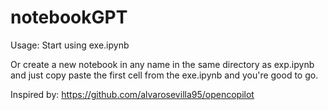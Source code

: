# notebookGPT

Usage:
Start using exe.ipynb

Or create a new notebook in any name in the same directory as exp.ipynb and just copy paste the first cell from the exe.ipynb and you're good to go.

Inspired by: https://github.com/alvarosevilla95/opencopilot